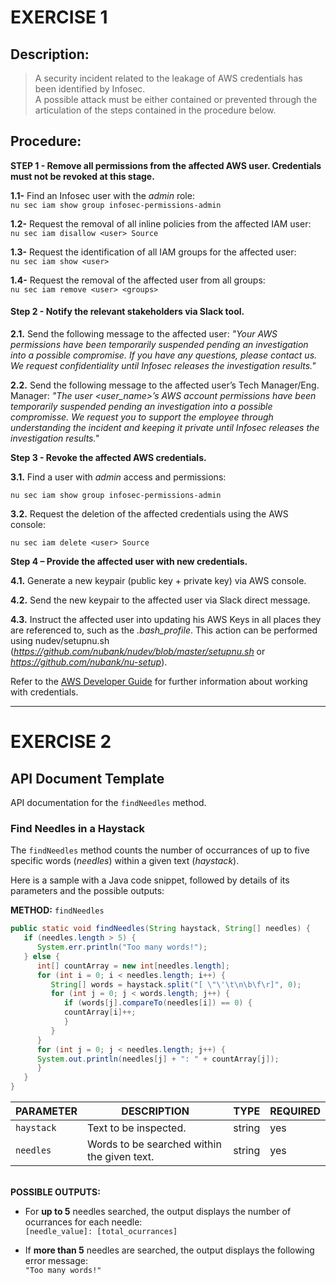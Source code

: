 # EXERCISE 1

## Description:

>A security incident related to the leakage of AWS credentials has been identified by Infosec.<br>
>A possible attack must be either contained or prevented through the articulation of the steps contained in the procedure below.

## Procedure:

**STEP 1 - Remove all permissions from the affected AWS user. Credentials must not be revoked at this stage.**

**1.1-** Find an Infosec user with the *admin* role:<br/>
```nu sec iam show group infosec-permissions-admin```
  
**1.2-** Request the removal of all inline policies from the affected IAM user:<br/>
```nu sec iam disallow <user> Source```
  
**1.3-** Request the identification of all IAM groups for the affected user:<br/>
```nu sec iam show <user>```
  
**1.4-** Request the removal of the affected user from all groups:<br/>
```nu sec iam remove <user> <groups>```
  
#### Step 2 - Notify the relevant stakeholders via Slack tool.

  **2.1.** Send the following message to the affected user:
  *"Your AWS permissions have been temporarily suspended pending an investigation into a possible compromise. If you have any questions, please contact us. We request  confidentiality until Infosec releases the investigation results."*
  
  **2.2.** Send the following message to the affected user’s Tech Manager/Eng. Manager:
  *"The user <user_name>’s AWS account permissions have been temporarily suspended pending an investigation into a possible compromisse. We request you to support the employee through understanding the incident and keeping it private until Infosec releases the investigation results."*
  
**Step 3 - Revoke the affected AWS credentials.**

  **3.1.** Find a user with *admin* access and permissions:<br/>
  ```
  nu sec iam show group infosec-permissions-admin
  ```
  
  **3.2.** Request the deletion of the affected credentials using the AWS console:<br/>
  ```
  nu sec iam delete <user> Source
  ```
  
**Step 4 – Provide the affected user with new credentials.**

  **4.1.** Generate a new keypair (public key + private key) via AWS console.

  **4.2.** Send the new keypair to the affected user via Slack direct message.

  **4.3.** Instruct the affected user into updating his AWS Keys in all places they are referenced to, such as the *.bash_profile*. This action can be performed using nudev/setupnu.sh (*https://github.com/nubank/nudev/blob/master/setupnu.sh* or *https://github.com/nubank/nu-setup*).

Refer to the [AWS Developer Guide](https://docs.aws.amazon.com/sdk-for-java/v1/developer-guide/credentials.html) for further information about working with credentials.

---

# EXERCISE 2

## API Document Template

API documentation for the `findNeedles` method.

### Find Needles in a Haystack

The `findNeedles` method counts the number of occurrances of up to five specific words (*needles*) within a given text (*haystack*).

Here is a sample with a Java code snippet, followed by details of its parameters and the possible outputs:

**METHOD:** `findNeedles`
```java
public static void findNeedles(String haystack, String[] needles) {
   if (needles.length > 5) {
      System.err.println("Too many words!");
   } else {
      int[] countArray = new int[needles.length];
      for (int i = 0; i < needles.length; i++) {
         String[] words = haystack.split("[ \"\'\t\n\b\f\r]", 0);
         for (int j = 0; j < words.length; j++) {
            if (words[j].compareTo(needles[i]) == 0) {
            countArray[i]++;
            }
         }
      }
      for (int j = 0; j < needles.length; j++) {
      System.out.println(needles[j] + ": " + countArray[j]);
      }
   }
}
```

|PARAMETER|DESCRIPTION|TYPE|REQUIRED|
|---|---|---|---|
|`haystack`|Text to be inspected.|string|yes|
|`needles`|Words to be searched within the given text.|string|yes|

<br/>**POSSIBLE OUTPUTS:**

* For **up to 5** needles searched, the output displays the number of ocurrances for each needle:
<br/>`[needle_value]: [total_ocurrances]`

* If **more than 5** needles are searched, the output displays the following error message:
<br/>`"Too many words!"`

